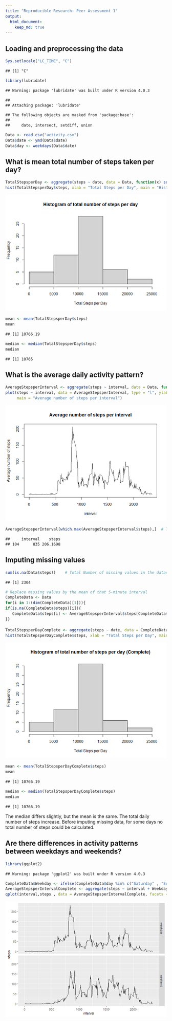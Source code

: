 ```yaml
---
title: "Reproducible Research: Peer Assessment 1"
output: 
  html_document:
    keep_md: true
---
```



## Loading and preprocessing the data

```r
Sys.setlocale("LC_TIME", "C")
```

```
## [1] "C"
```

```r
library(lubridate)
```

```
## Warning: package 'lubridate' was built under R version 4.0.3
```

```
## 
## Attaching package: 'lubridate'
```

```
## The following objects are masked from 'package:base':
## 
##     date, intersect, setdiff, union
```

```r
Data <- read.csv("activity.csv")
Data$date <- ymd(Data$date)
Data$day <- weekdays(Data$date)
```
## What is mean total number of steps taken per day?


```r
TotalStepsperDay <- aggregate(steps ~ date, data = Data, function(x) sum(x, na.rm = TRUE))
hist(TotalStepsperDay$steps, xlab = "Total Steps per Day", main = "Histogram of total number of steps per day")
```

![](PA1_template_files/figure-html/unnamed-chunk-2-1.png)<!-- -->

```r
mean <- mean(TotalStepsperDay$steps)
mean
```

```
## [1] 10766.19
```

```r
median <- median(TotalStepsperDay$steps)
median
```

```
## [1] 10765
```


## What is the average daily activity pattern?


```r
AverageStepsperInterval <- aggregate(steps ~ interval, data = Data, function(x) mean(x, na.rm = TRUE))
plot(steps ~ interval, data = AverageStepsperInterval, type = "l", ylab = "Average number of steps", 
     main = "Average number of steps per interval")
```

![](PA1_template_files/figure-html/unnamed-chunk-3-1.png)<!-- -->

```r
AverageStepsperInterval[which.max(AverageStepsperInterval$steps),]  # This is the interval with on average maximum steps
```

```
##     interval    steps
## 104      835 206.1698
```

## Imputing missing values


```r
sum(is.na(Data$steps))    # Total Number of missing values in the dataset 
```

```
## [1] 2304
```

```r
# Replace missing values by the mean of that 5-minute interval
CompleteData <- Data
for(i in 1:(dim(CompleteData)[1])){
if(is.na(CompleteData$steps)[i]){
   CompleteData$steps[i] <- AverageStepsperInterval$steps[CompleteData$interval[i] == AverageStepsperInterval$interval]
}}

TotalStepsperDayComplete <- aggregate(steps ~ date, data = CompleteData, function(x) sum(x, na.rm = TRUE))
hist(TotalStepsperDayComplete$steps, xlab = "Total Steps per Day", main = "Histogram of total number of steps per day (Complete)")
```

![](PA1_template_files/figure-html/unnamed-chunk-4-1.png)<!-- -->

```r
mean <- mean(TotalStepsperDayComplete$steps)
mean
```

```
## [1] 10766.19
```

```r
median <- median(TotalStepsperDayComplete$steps)
median
```

```
## [1] 10766.19
```
The median differs slightly, but the mean is the same. 
The total daily number of steps increase. Before imputing missing data, for some days no total number of steps could be calculated. 

## Are there differences in activity patterns between weekdays and weekends?


```r
library(ggplot2)
```

```
## Warning: package 'ggplot2' was built under R version 4.0.3
```

```r
CompleteData$Weekday <- ifelse(CompleteData$day %in% c("Saturday" , "Sunday"), "weekend", "weekday")
AverageStepsperIntervalComplete <- aggregate(steps ~ interval + Weekday, data = CompleteData, function(x) mean(x, na.rm = TRUE))
qplot(interval,steps , data = AverageStepsperIntervalComplete, facets = Weekday~., geom = "line")
```

![](PA1_template_files/figure-html/unnamed-chunk-5-1.png)<!-- -->
